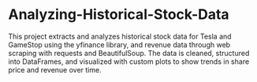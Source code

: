 # Analyzing-Historical-Stock-Data
This project extracts and analyzes historical stock data for Tesla and GameStop using the yfinance library, and revenue data through web scraping with requests and BeautifulSoup. The data is cleaned, structured into DataFrames, and visualized with custom plots to show trends in share price and revenue over time.
